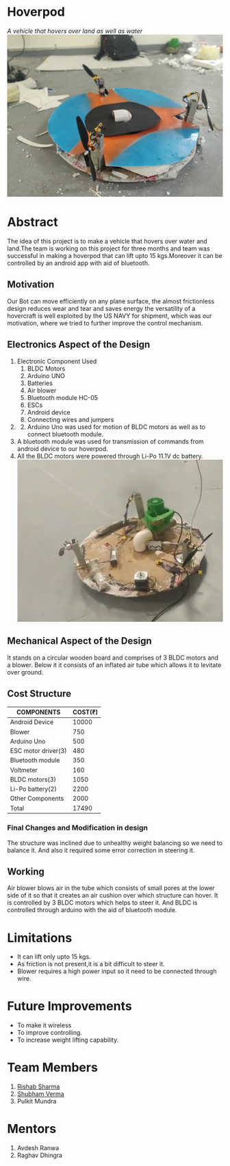 ﻿# Hoverpod
_A vehicle that hovers over land as well as water_
![bot1](https://github.com/shubhamverma989630/Hoverpod/blob/master/IMG_20190308_003335_Bokeh.jpg)
# Abstract
The idea of this project is to make a vehicle that hovers over water and land.The team is working on this project for three months and team was successful in making a hoverpod that can lift upto 15 kgs.Moreover it can be controlled by an android app with aid of bluetooth.

## Motivation
Our Bot can move efficiently on any plane surface, the almost frictionless design reduces wear and tear and saves energy the versatility of a hovercraft is well exploited by the US NAVY for shipment, which was our motivation, where we tried to further improve the control mechanism.

## Electronics Aspect of the Design 
1. Electronic Component Used
     1. BLDC Motors
     2. Arduino UNO
     3. Batteries
     4. Air blower 
     5. Bluetooth module HC-05
     6. ESCs
     7. Android device
     8. Connecting wires and jumpers
2. 2. Arduino Uno was used for motion of BLDC motors as well as to connect bluetooth module.
3. A bluetooth module was used for transmission of commands from android device to our hoverpod.  
4. All the BLDC motors were powered through Li-Po 11.1V dc battery.
![circuit](https://github.com/shubhamverma989630/Hoverpod/blob/master/Electronic%20compo.jpg)



## Mechanical Aspect of the Design
It stands on a circular wooden board and comprises of 3 BLDC motors and a blower. Below it it consists of an inflated air tube which allows it to levitate over ground.


## Cost Structure
|COMPONENTS | COST(₹)|
|----|------|
|Android Device|10000|
|Blower|750|
|Arduino Uno|500|
|ESC motor driver(3)|480|
|Bluetooth module|350|
|Voltmeter|160|
|BLDC motors(3)|1050|
|Li-Po battery(2)|2200|
|Other Components|2000|
|Total|17490|

###  Final Changes and Modification in design
The structure was inclined due to unhealthy weight balancing so we need to balance it. And also it required some error correction in steering it.

## Working
Air blower blows air in the tube which consists of small pores at the lower side of it so that it creates an air cushion over which structure can hover. It is controlled by 3 BLDC motors which helps to steer it. And BLDC is controlled through arduino with the aid of bluetooth module. 

 # Limitations
 - It can lift only upto 15 kgs.
 - As friction is not present,it is a bit difficult to steer it.
 - Blower requires a high power input so it need to be connected through wire.
 # Future Improvements
 - To make it wireless
 - To improve controlling.
 - To increase weight lifting capability.

# Team Members

1. [Rishab Sharma](https://github.com/rishabh0203iitr)
2. [Shubham Verma](https://github.com/shubhamverma989630)
3. Pulkit Mundra
# Mentors

1. Avdesh Ranwa
2. Raghav Dhingra



